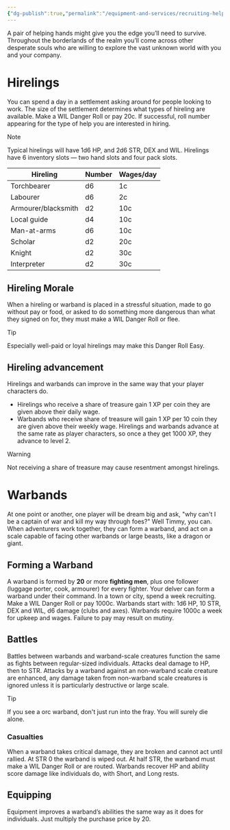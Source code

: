 ```yaml
---
{"dg-publish":true,"permalink":"/equipment-and-services/recruiting-help/","tags":["Characters","Combat"],"created":"2025-01-15T23:09:12.350-05:00","updated":"2025-03-15T04:17:49.204-04:00"}
---
```


A pair of helping hands might give you the edge you’ll need to survive. Throughout the borderlands of the realm you’ll come across other desperate souls who are willing to explore the vast unknown world with you and your company.
# Hirelings
You can spend a day in a settlement asking around for people looking to work. The size of the settlement determines what types of hireling are available. 
Make a WIL Danger Roll or pay 20c. If successful, roll number appearing for the type of help you are interested in hiring. 
>[!Note]
>Typical hirelings will have 1d6 HP, and 2d6 STR, DEX and WIL. Hirelings have 6 inventory slots — two hand slots and four pack slots.

| Hireling            | Number | Wages/day |
| ------------------- | ------ | --------- |
| Torchbearer         | d6     | 1c        |
| Labourer            | d6     | 2c        |
| Armourer/blacksmith | d2     | 10c       |
| Local guide         | d4     | 10c       |
| Man-at-arms         | d6     | 10c       |
| Scholar             | d2     | 20c       |
| Knight              | d2     | 30c       |
| Interpreter         | d2     | 30c       |
## Hireling Morale
When a hireling or warband is placed in a stressful situation, made to go without pay or food, or asked to do something more dangerous than what they signed on for, they must make a WIL Danger Roll or flee. 
>[!Tip]
>Especially well-paid or loyal hirelings may make this Danger Roll Easy.
## Hireling advancement 
Hirelings and warbands can improve in the same way that your player characters do.
- Hirelings who receive a share of treasure gain 1 XP per coin they are given above their daily wage.
- Warbands who receive share of treasure will gain 1 XP per 10 coin they are given above their weekly wage. 
Hirelings and warbands advance at the same rate as player characters, so once a they get 1000 XP, they advance to level 2. 
>[!Warning]
>Not receiving a share of treasure may cause resentment amongst hirelings.

# Warbands
At one point or another, one player will be dream big and ask, "why can't I be a captain of war and kill my way through foes?" Well Timmy, you can. 
When adventurers work together, they can form a warband, and act on a scale capable of facing other warbands or large beasts, like a dragon or giant.
## Forming a Warband
A warband is formed by **20** or more **fighting men**, plus one follower (luggage porter, cook, armourer) for every fighter. Your delver can form a warband under their command. 
In a town or city, spend a week recruiting. Make a WIL Danger Roll or pay 1000c. 
Warbands start with: 1d6 HP, 10 STR, DEX and WIL, d6 damage (clubs and axes).
Warbands require 1000c a week for upkeep and wages. Failure to pay may result on mutiny.
## Battles
Battles between warbands and warband-scale creatures function the same as fights between regular-sized individuals. Attacks deal damage to HP, then to STR.
Attacks by a warband against an non-warband scale creature are enhanced, any damage taken from non-warband scale creatures is ignored unless it is particularly destructive or large scale.
>[!Tip]
>If you see a orc warband, don't just run into the fray. You will surely die alone.
### Casualties
When a warband takes critical damage, they are broken and cannot act until rallied. At STR 0 the warband is wiped out. At half STR, the warband must make a WIL Danger Roll or are routed. Warbands recover HP and ability score damage like individuals do, with Short, and Long rests.
## Equipping
Equipment improves a warband’s abilities the same way as it does for individuals. Just multiply the purchase price by 20.
